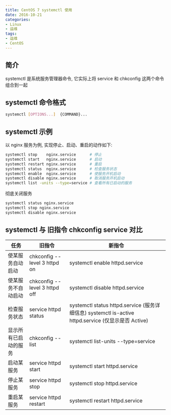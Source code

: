 ```yaml
---
title: CentOS 7 systemctl 使用
date: 2016-10-21
categories:
- Linux
- 运维
tags:
- 运维
- CentOS
---
```


## 简介

systemctl 是系统服务管理器命令, 它实际上将 service 和 chkconfig 这两个命令组合到一起

<!-- more -->

## systemctl 命令格式

```bash
systemctl [OPTIONS...]  {COMMAND}...
```

## systemctl 示例

以 nginx 服务为例, 实现停止、启动、重启的动作如下:

```bash
systemctl stop    nginx.service      # 停止
systemctl start   nginx.service      # 启动
systemctl restart nginx.service      # 重启
systemctl status  nginx.service      # 检查服务状态
systemctl enable  nginx.service      # 使服务开机启动
systemctl disable nginx.service      # 取消服务开机启动
systemctl list -units --type=service # 查看所有已启动的服务
```

彻底关闭服务

```bash
systemctl status nginx.service
systemctl stop nginx.service
systemctl disable nginx.service
```

## systemctl 与 旧指令 chkconfig service 对比

| 任务              | 旧指令                         | 新指令                                   |
| ----------------- | ----------------------------- | --------------------------------------- |
| 使某服务自动启动    | chkconfig --level 3 httpd on  | systemctl enable httpd.service           |
| 使某服务不自动启动  | chkconfig --level 3 httpd off | systemctl disable httpd.service          |
| 检查服务状态       | service httpd status          | systemctl status httpd.service (服务详细信息) systemctl is-active httpd.service (仅显示是否 Active) |
| 显示所有已启动的服务 | chkconfig --list              | systemctl list-units --type=service      |
| 启动某服务         | service httpd start           | systemctl start httpd.service            |
| 停止某服务         | service httpd stop            | systemctl stop httpd.service             |
| 重启某服务         | service httpd restart         | systemctl restart httpd.service          |
